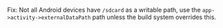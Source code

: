 Fix: Not all Android devices have `/sdcard` as a writable path, use the `app->activity->externalDataPath` path unless the build system overrides this.
